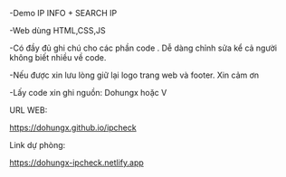 -Demo IP INFO + SEARCH IP

-Web dùng HTML,CSS,JS 

-Có đầy đủ ghi chú cho các phần code . Dễ dàng chỉnh sửa kể cả người không biết nhiều về code.

-Nếu được xin lưu lòng giữ lại logo trang web và footer. Xin cảm ơn

-Lấy code xin ghi nguồn: Dohungx hoặc V 


URL WEB:

https://dohungx.github.io/ipcheck

Link dự phòng:

https://dohungx-ipcheck.netlify.app